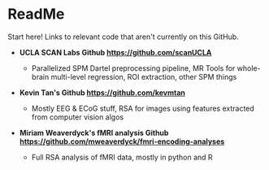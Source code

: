 # ReadMe
Start here! Links to relevant code that aren't currently on this GitHub.

* **UCLA SCAN Labs Github https://github.com/scanUCLA**
  * Parallelized SPM Dartel preprocessing pipeline, MR Tools for whole-brain multi-level regression, ROI extraction, other SPM things

* **Kevin Tan's Github https://github.com/kevmtan**
  * Mostly EEG & ECoG stuff, RSA for images using features extracted from computer vision algos

* **Miriam Weaverdyck's fMRI analysis Github https://github.com/mweaverdyck/fmri-encoding-analyses**
  * Full RSA analysis of fMRI data, mostly in python and R
